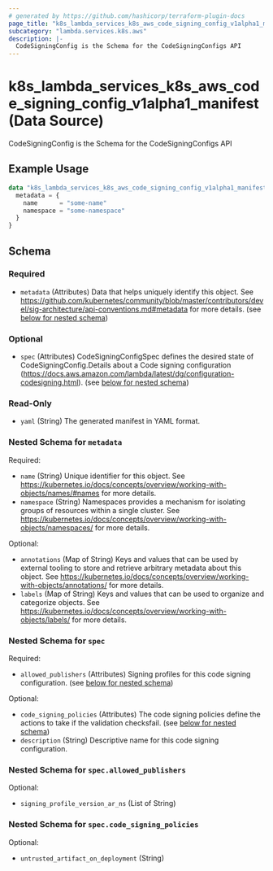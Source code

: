 ```yaml
---
# generated by https://github.com/hashicorp/terraform-plugin-docs
page_title: "k8s_lambda_services_k8s_aws_code_signing_config_v1alpha1_manifest Data Source - terraform-provider-k8s"
subcategory: "lambda.services.k8s.aws"
description: |-
  CodeSigningConfig is the Schema for the CodeSigningConfigs API
---
```


# k8s_lambda_services_k8s_aws_code_signing_config_v1alpha1_manifest (Data Source)

CodeSigningConfig is the Schema for the CodeSigningConfigs API

## Example Usage

```terraform
data "k8s_lambda_services_k8s_aws_code_signing_config_v1alpha1_manifest" "example" {
  metadata = {
    name      = "some-name"
    namespace = "some-namespace"
  }
}
```

<!-- schema generated by tfplugindocs -->
## Schema

### Required

- `metadata` (Attributes) Data that helps uniquely identify this object. See https://github.com/kubernetes/community/blob/master/contributors/devel/sig-architecture/api-conventions.md#metadata for more details. (see [below for nested schema](#nestedatt--metadata))

### Optional

- `spec` (Attributes) CodeSigningConfigSpec defines the desired state of CodeSigningConfig.Details about a Code signing configuration (https://docs.aws.amazon.com/lambda/latest/dg/configuration-codesigning.html). (see [below for nested schema](#nestedatt--spec))

### Read-Only

- `yaml` (String) The generated manifest in YAML format.

<a id="nestedatt--metadata"></a>
### Nested Schema for `metadata`

Required:

- `name` (String) Unique identifier for this object. See https://kubernetes.io/docs/concepts/overview/working-with-objects/names/#names for more details.
- `namespace` (String) Namespaces provides a mechanism for isolating groups of resources within a single cluster. See https://kubernetes.io/docs/concepts/overview/working-with-objects/namespaces/ for more details.

Optional:

- `annotations` (Map of String) Keys and values that can be used by external tooling to store and retrieve arbitrary metadata about this object. See https://kubernetes.io/docs/concepts/overview/working-with-objects/annotations/ for more details.
- `labels` (Map of String) Keys and values that can be used to organize and categorize objects. See https://kubernetes.io/docs/concepts/overview/working-with-objects/labels/ for more details.


<a id="nestedatt--spec"></a>
### Nested Schema for `spec`

Required:

- `allowed_publishers` (Attributes) Signing profiles for this code signing configuration. (see [below for nested schema](#nestedatt--spec--allowed_publishers))

Optional:

- `code_signing_policies` (Attributes) The code signing policies define the actions to take if the validation checksfail. (see [below for nested schema](#nestedatt--spec--code_signing_policies))
- `description` (String) Descriptive name for this code signing configuration.

<a id="nestedatt--spec--allowed_publishers"></a>
### Nested Schema for `spec.allowed_publishers`

Optional:

- `signing_profile_version_ar_ns` (List of String)


<a id="nestedatt--spec--code_signing_policies"></a>
### Nested Schema for `spec.code_signing_policies`

Optional:

- `untrusted_artifact_on_deployment` (String)
